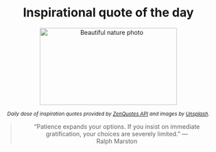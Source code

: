 
<div align="center">

# Inspirational quote of the day

<img src="./data/photo.jpeg" alt="Beautiful nature photo" width="320" height="180">

<sub><i>Daily dose of inspiration quotes provided by [ZenQuotes API](https://zenquotes.io/) and images by [Unsplash](https://unsplash.com/).</i></sub>


<blockquote>&ldquo;Patience expands your options. If you insist on immediate gratification, your choices are severely limited.&rdquo; &mdash; <footer>Ralph Marston</footer></blockquote>

</div>
